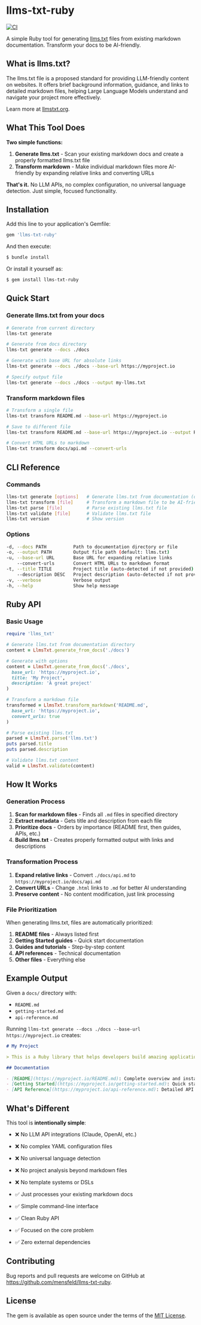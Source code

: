 # llms-txt-ruby

[![CI](https://github.com/mensfeld/llms-txt-ruby/actions/workflows/ci.yml/badge.svg)](https://github.com/mensfeld/llms-txt-ruby/actions/workflows/ci.yml)

A simple Ruby tool for generating [llms.txt](https://llmstxt.org/) files from existing markdown documentation. Transform your docs to be AI-friendly.

## What is llms.txt?

The llms.txt file is a proposed standard for providing LLM-friendly content on websites. It offers brief background information, guidance, and links to detailed markdown files, helping Large Language Models understand and navigate your project more effectively.

Learn more at [llmstxt.org](https://llmstxt.org/).

## What This Tool Does

**Two simple functions:**

1. **Generate llms.txt** - Scan your existing markdown docs and create a properly formatted llms.txt file
2. **Transform markdown** - Make individual markdown files more AI-friendly by expanding relative links and converting URLs

**That's it.** No LLM APIs, no complex configuration, no universal language detection. Just simple, focused functionality.

## Installation

Add this line to your application's Gemfile:

```ruby
gem 'llms-txt-ruby'
```

And then execute:

```bash
$ bundle install
```

Or install it yourself as:

```bash
$ gem install llms-txt-ruby
```

## Quick Start

### Generate llms.txt from your docs

```bash
# Generate from current directory
llms-txt generate

# Generate from docs directory
llms-txt generate --docs ./docs

# Generate with base URL for absolute links
llms-txt generate --docs ./docs --base-url https://myproject.io

# Specify output file
llms-txt generate --docs ./docs --output my-llms.txt
```

### Transform markdown files

```bash
# Transform a single file
llms-txt transform README.md --base-url https://myproject.io

# Save to different file
llms-txt transform README.md --base-url https://myproject.io --output README-ai.md

# Convert HTML URLs to markdown
llms-txt transform docs/api.md --convert-urls
```

## CLI Reference

### Commands

```bash
llms-txt generate [options]   # Generate llms.txt from documentation (default)
llms-txt transform [file]     # Transform a markdown file to be AI-friendly
llms-txt parse [file]         # Parse existing llms.txt file
llms-txt validate [file]      # Validate llms.txt file
llms-txt version              # Show version
```

### Options

```bash
-d, --docs PATH          Path to documentation directory or file
-o, --output PATH        Output file path (default: llms.txt)
-u, --base-url URL       Base URL for expanding relative links
    --convert-urls       Convert HTML URLs to markdown format
-t, --title TITLE        Project title (auto-detected if not provided)
    --description DESC   Project description (auto-detected if not provided)
-v, --verbose            Verbose output
-h, --help               Show help message
```

## Ruby API

### Basic Usage

```ruby
require 'llms_txt'

# Generate llms.txt from documentation directory
content = LlmsTxt.generate_from_docs('./docs')

# Generate with options
content = LlmsTxt.generate_from_docs('./docs',
  base_url: 'https://myproject.io',
  title: 'My Project',
  description: 'A great project'
)

# Transform a markdown file
transformed = LlmsTxt.transform_markdown('README.md',
  base_url: 'https://myproject.io',
  convert_urls: true
)

# Parse existing llms.txt
parsed = LlmsTxt.parse('llms.txt')
puts parsed.title
puts parsed.description

# Validate llms.txt content
valid = LlmsTxt.validate(content)
```

## How It Works

### Generation Process

1. **Scan for markdown files** - Finds all `.md` files in specified directory
2. **Extract metadata** - Gets title and description from each file
3. **Prioritize docs** - Orders by importance (README first, then guides, APIs, etc.)
4. **Build llms.txt** - Creates properly formatted output with links and descriptions

### Transformation Process

1. **Expand relative links** - Convert `./docs/api.md` to `https://myproject.io/docs/api.md`
2. **Convert URLs** - Change `.html` links to `.md` for better AI understanding
3. **Preserve content** - No content modification, just link processing

### File Prioritization

When generating llms.txt, files are automatically prioritized:

1. **README files** - Always listed first
2. **Getting Started guides** - Quick start documentation
3. **Guides and tutorials** - Step-by-step content
4. **API references** - Technical documentation
5. **Other files** - Everything else

## Example Output

Given a `docs/` directory with:
- `README.md`
- `getting-started.md`
- `api-reference.md`

Running `llms-txt generate --docs ./docs --base-url https://myproject.io` creates:

```markdown
# My Project

> This is a Ruby library that helps developers build amazing applications with a clean, simple API.

## Documentation

- [README](https://myproject.io/README.md): Complete overview and installation instructions
- [Getting Started](https://myproject.io/getting-started.md): Quick start guide with examples
- [API Reference](https://myproject.io/api-reference.md): Detailed API documentation and method signatures
```

## What's Different

This tool is **intentionally simple**:

- ❌ No LLM API integrations (Claude, OpenAI, etc.)
- ❌ No complex YAML configuration files
- ❌ No universal language detection
- ❌ No project analysis beyond markdown files
- ❌ No template systems or DSLs

- ✅ Just processes your existing markdown docs
- ✅ Simple command-line interface
- ✅ Clean Ruby API
- ✅ Focused on the core problem
- ✅ Zero external dependencies

## Contributing

Bug reports and pull requests are welcome on GitHub at https://github.com/mensfeld/llms-txt-ruby.

## License

The gem is available as open source under the terms of the [MIT License](https://opensource.org/licenses/MIT).